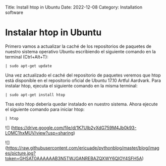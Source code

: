 Title: Install htop in Ubuntu
Date: 2022-12-08 
Category: Installation software

# Instalar htop in Ubuntu

Primero vamos a actualizar la caché de los repositorios de paquetes de nuestro sistema operativo Ubuntu escribiendo el siguiente comando en la terminal (Ctrl+Alt+T):
```
| sudo apt-get update
```
Una vez actualizado el caché del repositorio de paquetes veremos que htop está disponible en el repositorio oficial de Ubuntu 17.10 Artful Aardvark. Para instalar htop, ejecuta el siguiente comando en la misma terminal:
```
| sudo apt-get install htop
```
Tras esto htop debería quedar instalado en nuestro sistema. Ahora ejecute el siguiente comando para iniciar htop:
```
| htop
```
![]
(https://drive.google.com/file/d/1K7UIb2yXdG759M4Jb0k93-LOMC1hxMUV/view?usp=sharing)

![]
(https://raw.githubusercontent.com/ericuade/pythonblog/master/blog/images/picture.jpg?token=GHSAT0AAAAAAB3N5TWJGANREBAZQXWY6QIOY4SFH5A)
